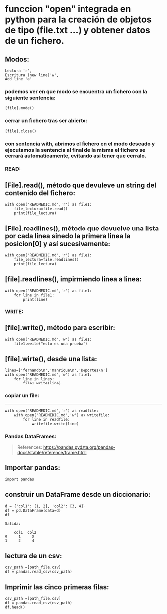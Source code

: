 # funccion "open" integrada en python para la creación de objetos de tipo (file.txt ...) y obtener datos de un fichero.
Modos:
------
	Lectura 'r', 
	Escritura (new line)'w', 
	Add line 'a'

### podemos ver en que modo se encuentra un fichero con la siguiente sentencia:
	[file].mode()

### cerrar un fichero tras ser abierto:
	[file].close()

### con sentencia with, abrimos el fichero en el modo deseado y ejecutamos la sentencia al final de la misma el fichero se cerrará automaticamente, evitando así tener que cerralo.

### READ:
[File].read(), método que devuleve un string del contenido del fichero:
-----------------------------------------------------------------------
	with open("READMEDIC.md",'r') as file1:
  		file_lectura=file.read()
  		print(file_lectura)


[File].readlines(), método que devuelve una lista por cada linea sinedo la primera linea la posicion[0] y así sucesivamente:
----------------------------------------------------------------------------------------------------------------------------
	with open("READMEDIC.md",'r') as file1:
  		file_lectura=file.readlines()
  		print(file_lectura)


[file].readlines(), impirmiendo linea a linea:
----------------------------------------------
	with open("READMEDIC.md",'r') as file1:
  		for line in file1:
    		print(line)

### WRITE:
[file].write(), método para escribir:
-------------------------------------
	with open("READMEDIC.md",'w') as file1:
  		file1.weite("esto es una prueba")

[file].wirte(), desde una lista:
--------------------------------
	lines=['fernando\n','manrique\n','Deportes\n']
	with open("READMEDIC.md",'w') as file1:
  		for line in lines:
   			file1.write(line)

### copiar un file:
-------------------
	with open("READMEDIC.md",'r') as readfile:
		with open("READMEDIC.md",'w') as writefile:
			for line in readfile:
		   		writefile.write(line)
				
### Pandas DataFrames:

> References: <https://pandas.pydata.org/pandas-docs/stable/reference/frame.html>

Importar pandas:
----------------
	import pandas
construir un DataFrame desde un diccionario:
--------------------------------------------
	d = {'col1': [1, 2], 'col2': [3, 4]}
	df = pd.DataFrame(data=d)
	df
	
	Salida:
	
	    col1  col2
	0     1     3
	1     2     4

lectura de un csv:
------------------
	csv_path =[path_file.csv]
	df = pandas.read_csv(csv_path)

Imprimir las cinco primeras filas:
----------------------------------
	csv_path =[path_file.csv]
	df = pandas.read_csv(csv_path)
	df.head()



